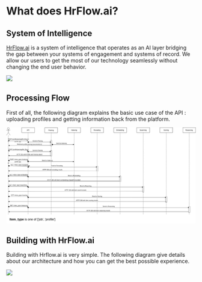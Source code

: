 # What does HrFlow.ai?

## System of Intelligence

[HrFlow.ai](http://HrFlow.ai) is a system of intelligence that operates as an AI layer bridging the gap between your systems of engagement and systems of record. We allow our users to get the most of our technology seamlessly without changing the end user behavior.

![](.gitbook/assets/image24.png)

## Processing Flow

First of all, the following diagram explains the basic use case of the API : uploading profiles and getting information back from the platform.

![](.gitbook/assets/api_sequence_diagram.png)

## Building with HrFlow.ai

Building with Hrflow.ai is very simple. The following diagram give details about our architecture and how you can get the best possible experience.

![](.gitbook/assets/image%20%281%29%20%281%29.png)



